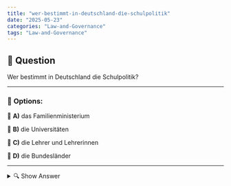 ```yaml
---
title: "wer-bestimmt-in-deutschland-die-schulpolitik"
date: "2025-05-23"
categories: "Law-and-Governance"
tags: "Law-and-Governance"
---
```


## 📌 **Question**

Wer bestimmt in Deutschland die Schulpolitik?



---

### 📝 **Options:**

🔘 **A)** das Familienministerium

🔘 **B)** die Universitäten

🔘 **C)** die Lehrer und Lehrerinnen

🔘 **D)** die Bundesländer

---

<details>
  <summary>🔍 Show Answer</summary>

  <p>
💡  <b>Correct Answer:</b>  d
  </p>
  <p>
    📖<b>Explanation:</b>
    In Deutschland ist die Bildungspolitik stark regionalisiert, da sie in die Verantwortung der einzelnen Bundesländer fällt. Das Grundgesetz gibt den Ländern die Kompetenz für schulische Angelegenheiten, wodurch sie eigene Lehrpläne, Bildungsstandards und Schulgesetze festlegen können. Diese föderale Struktur führt zu unterschiedlichen Bildungssystemen und -anforderungen in den einzelnen Ländern. Weder das Familienministerium noch die Universitäten oder Lehrkräfte bestimmen die Schulpolitik auf nationaler Ebene, sondern die Länder selbst, weshalb die korrekte Antwort auf die Frage d ist: die Bundesländer.
  </p>
</details>
